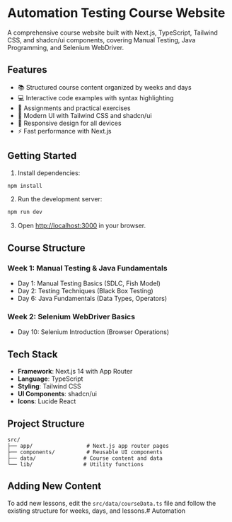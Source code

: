 # Automation Testing Course Website

A comprehensive course website built with Next.js, TypeScript, Tailwind CSS, and shadcn/ui components, covering Manual Testing, Java Programming, and Selenium WebDriver.

## Features

- 📚 Structured course content organized by weeks and days
- 💻 Interactive code examples with syntax highlighting
- 📝 Assignments and practical exercises
- 🎨 Modern UI with Tailwind CSS and shadcn/ui
- 📱 Responsive design for all devices
- ⚡ Fast performance with Next.js

## Getting Started

1. Install dependencies:
```bash
npm install
```

2. Run the development server:
```bash
npm run dev
```

3. Open [http://localhost:3000](http://localhost:3000) in your browser.

## Course Structure

### Week 1: Manual Testing & Java Fundamentals
- Day 1: Manual Testing Basics (SDLC, Fish Model)
- Day 2: Testing Techniques (Black Box Testing)
- Day 6: Java Fundamentals (Data Types, Operators)

### Week 2: Selenium WebDriver Basics
- Day 10: Selenium Introduction (Browser Operations)

## Tech Stack

- **Framework**: Next.js 14 with App Router
- **Language**: TypeScript
- **Styling**: Tailwind CSS
- **UI Components**: shadcn/ui
- **Icons**: Lucide React

## Project Structure

```
src/
├── app/                 # Next.js app router pages
├── components/          # Reusable UI components
├── data/               # Course content and data
└── lib/                # Utility functions
```

## Adding New Content

To add new lessons, edit the `src/data/courseData.ts` file and follow the existing structure for weeks, days, and lessons.# Automation
